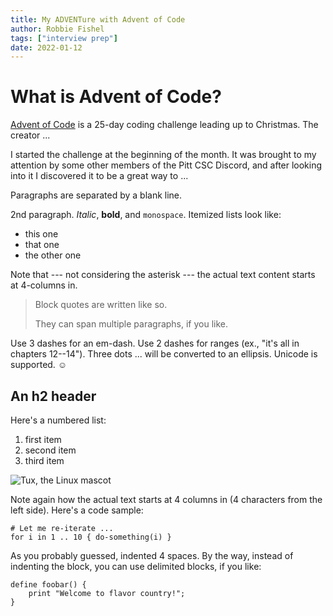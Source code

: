 ```yaml
---
title: My ADVENTure with Advent of Code
author: Robbie Fishel
tags: ["interview prep"]
date: 2022-01-12
---
```


# What is Advent of Code?

[Advent of Code](https://adventofcode.com/) is a 25-day coding challenge leading up to Christmas. The creator ...

I started the challenge at the beginning of the month. It was brought to my attention by some other members of the Pitt CSC Discord,
and after looking into it I discovered it to be a great way to ...

Paragraphs are separated by a blank line.

2nd paragraph. _Italic_, **bold**, and `monospace`. Itemized lists
look like:

- this one
- that one
- the other one

Note that --- not considering the asterisk --- the actual text
content starts at 4-columns in.

> Block quotes are
> written like so.
>
> They can span multiple paragraphs,
> if you like.

Use 3 dashes for an em-dash. Use 2 dashes for ranges (ex., "it's all
in chapters 12--14"). Three dots ... will be converted to an ellipsis.
Unicode is supported. ☺

## An h2 header

Here's a numbered list:

1. first item
2. second item
3. third item

![Tux, the Linux mascot](../../images/Misbrands.png)

Note again how the actual text starts at 4 columns in (4 characters
from the left side). Here's a code sample:

    # Let me re-iterate ...
    for i in 1 .. 10 { do-something(i) }

As you probably guessed, indented 4 spaces. By the way, instead of
indenting the block, you can use delimited blocks, if you like:

```
define foobar() {
    print "Welcome to flavor country!";
}
```